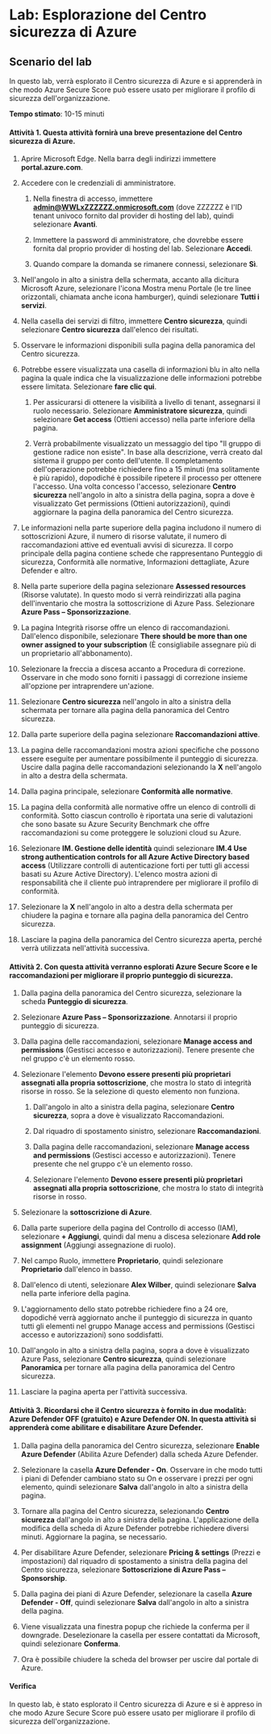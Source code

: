 ﻿---
lab:
    title: 'Esplorazione del Centro sicurezza di Azure'
    module: 'Modulo 3. Lezione 2. Descrizione delle funzionalità delle soluzioni di sicurezza Microsoft: descrizione delle funzionalità di gestione della sicurezza di Azure'
---


# Lab: Esplorazione del Centro sicurezza di Azure 

## Scenario del lab
In questo lab, verrà esplorato il Centro sicurezza di Azure e si apprenderà in che modo Azure Secure Score può essere usato per migliorare il profilo di sicurezza dell'organizzazione.

  

**Tempo stimato**: 10-15 minuti

#### Attività 1. Questa attività fornirà una breve presentazione del Centro sicurezza di Azure.
1.	Aprire Microsoft Edge. Nella barra degli indirizzi immettere **portal.azure.com**.

1. Accedere con le credenziali di amministratore.
    1. Nella finestra di accesso, immettere **admin@WWLxZZZZZZ.onmicrosoft.com** (dove ZZZZZZ è l'ID tenant univoco fornito dal provider di hosting del lab), quindi selezionare **Avanti**.
    
    1. Immettere la password di amministratore, che dovrebbe essere fornita dal proprio provider di hosting del lab. Selezionare **Accedi**.
    1. Quando compare la domanda se rimanere connessi, selezionare **Sì**.

1. Nell'angolo in alto a sinistra della schermata, accanto alla dicitura Microsoft Azure, selezionare l'icona Mostra menu Portale (le tre linee orizzontali, chiamata anche icona hamburger), quindi selezionare **Tutti i servizi**.  
1. Nella casella dei servizi di filtro, immettere **Centro sicurezza**, quindi selezionare **Centro sicurezza** dall'elenco dei risultati.
1. Osservare le informazioni disponibili sulla pagina della panoramica del Centro sicurezza.  
1. Potrebbe essere visualizzata una casella di informazioni blu in alto nella pagina la quale indica che la visualizzazione delle informazioni potrebbe essere limitata.  Selezionare **fare clic qui**.
    1. Per assicurarsi di ottenere la visibilità a livello di tenant, assegnarsi il ruolo necessario.  Selezionare **Amministratore sicurezza**, quindi selezionare **Get access** (Ottieni accesso) nella parte inferiore della pagina.
   
     1. Verrà probabilmente visualizzato un messaggio del tipo "Il gruppo di gestione radice non esiste".  In base alla descrizione, verrà creato dal sistema il gruppo per conto dell'utente.  Il completamento dell'operazione potrebbe richiedere fino a 15 minuti (ma solitamente è più rapido), dopodiché è possibile ripetere il processo per ottenere l'accesso.  Una volta concesso l'accesso, selezionare **Centro sicurezza** nell'angolo in alto a sinistra della pagina, sopra a dove è visualizzato Get permissions (Ottieni autorizzazioni), quindi aggiornare la pagina della panoramica del Centro sicurezza.
1. Le informazioni nella parte superiore della pagina includono il numero di sottoscrizioni Azure, il numero di risorse valutate, il numero di raccomandazioni attive ed eventuali avvisi di sicurezza.  Il corpo principale della pagina contiene schede che rappresentano Punteggio di sicurezza, Conformità alle normative, Informazioni dettagliate, Azure Defender e altro.  
1. Nella parte superiore della pagina selezionare **Assessed resources** (Risorse valutate).  In questo modo si verrà reindirizzati alla pagina dell'inventario che mostra la sottoscrizione di Azure Pass.  Selezionare **Azure Pass – Sponsorizzazione**.
1. La pagina Integrità risorse offre un elenco di raccomandazioni.  Dall'elenco disponibile, selezionare **There should be more than one owner assigned to your subscription** (È consigliabile assegnare più di un proprietario all'abbonamento). 
1. Selezionare la freccia a discesa accanto a Procedura di correzione. Osservare in che modo sono forniti i passaggi di correzione insieme all'opzione per intraprendere un'azione.  
1. Selezionare **Centro sicurezza** nell'angolo in alto a sinistra della schermata per tornare alla pagina della panoramica del Centro sicurezza.
1. Dalla parte superiore della pagina selezionare **Raccomandazioni attive**.  
1. La pagina delle raccomandazioni mostra azioni specifiche che possono essere eseguite per aumentare possibilmente il punteggio di sicurezza.  Uscire dalla pagina delle raccomandazioni selezionando la **X** nell'angolo in alto a destra della schermata.
1. Dalla pagina principale, selezionare **Conformità alle normative**.
1. La pagina della conformità alle normative offre un elenco di controlli di conformità.  Sotto ciascun controllo è riportata una serie di valutazioni che sono basate su Azure Security Benchmark che offre raccomandazioni su come proteggere le soluzioni cloud su Azure.
1. Selezionare **IM. Gestione delle identità** quindi selezionare **IM.4 Use strong authentication controls for all Azure Active Directory based access** (Utilizzare controlli di autenticazione forti per tutti gli accessi basati su Azure Active Directory).  L'elenco mostra azioni di responsabilità che il cliente può intraprendere per migliorare il profilo di conformità.
1. Selezionare la **X** nell'angolo in alto a destra della schermata per chiudere la pagina e tornare alla pagina della panoramica del Centro sicurezza. 
1. Lasciare la pagina della panoramica del Centro sicurezza aperta, perché verrà utilizzata nell'attività successiva.


#### Attività 2. Con questa attività verranno esplorati Azure Secure Score e le raccomandazioni per migliorare il proprio punteggio di sicurezza. 

1. Dalla pagina della panoramica del Centro sicurezza, selezionare la scheda **Punteggio di sicurezza**.

2. Selezionare **Azure Pass – Sponsorizzazione**.  Annotarsi il proprio punteggio di sicurezza.
3. Dalla pagina delle raccomandazioni, selezionare **Manage access and permissions** (Gestisci accesso e autorizzazioni). Tenere presente che nel gruppo c'è un elemento rosso.
4. Selezionare l'elemento **Devono essere presenti più proprietari assegnati alla propria sottoscrizione**, che mostra lo stato di integrità risorse in rosso. Se la selezione di questo elemento non funziona.
    1. Dall'angolo in alto a sinistra della pagina, selezionare **Centro sicurezza**, sopra a dove è visualizzato Raccomandazioni.
    
    1. Dal riquadro di spostamento sinistro, selezionare **Raccomandazioni**.
    1. Dalla pagina delle raccomandazioni, selezionare **Manage access and permissions** (Gestisci accesso e autorizzazioni). Tenere presente che nel gruppo c'è un elemento rosso.
    1. Selezionare l'elemento **Devono essere presenti più proprietari assegnati alla propria sottoscrizione**, che mostra lo stato di integrità risorse in rosso. 
5. Selezionare la **sottoscrizione di Azure**.
6. Dalla parte superiore della pagina del Controllo di accesso (IAM), selezionare **+ Aggiungi**, quindi dal menu a discesa selezionare **Add role assignment** (Aggiungi assegnazione di ruolo).
7. Nel campo Ruolo, immettere **Proprietario**, quindi selezionare **Proprietario** dall'elenco in basso.
8. Dall'elenco di utenti, selezionare **Alex Wilber**, quindi selezionare **Salva** nella parte inferiore della pagina.
9. L'aggiornamento dello stato potrebbe richiedere fino a 24 ore, dopodiché verrà aggiornato anche il punteggio di sicurezza in quanto tutti gli elementi nel gruppo Manage access and permissions (Gestisci accesso e autorizzazioni) sono soddisfatti.
10. Dall'angolo in alto a sinistra della pagina, sopra a dove è visualizzato Azure Pass, selezionare **Centro sicurezza**, quindi selezionare **Panoramica** per tornare alla pagina della panoramica del Centro sicurezza.
11. Lasciare la pagina aperta per l'attività successiva.


#### Attività 3.  Ricordarsi che il Centro sicurezza è fornito in due modalità: Azure Defender OFF (gratuito) e Azure Defender ON. In questa attività si apprenderà come abilitare e disabilitare Azure Defender.

1.	Dalla pagina della panoramica del Centro sicurezza, selezionare **Enable Azure Defender** (Abilita Azure Defender) dalla scheda Azure Defender.

2.	Selezionare la casella **Azure Defender - On**.  Osservare in che modo tutti i piani di Defender cambiano stato su On e osservare i prezzi per ogni elemento, quindi selezionare **Salva** dall'angolo in alto a sinistra della pagina.
3.	Tornare alla pagina del Centro sicurezza, selezionando **Centro sicurezza** dall'angolo in alto a sinistra della pagina.   L'applicazione della modifica della scheda di Azure Defender potrebbe richiedere diversi minuti.  Aggiornare la pagina, se necessario.
4.	Per disabilitare Azure Defender, selezionare **Pricing & settings** (Prezzi e impostazioni) dal riquadro di spostamento a sinistra della pagina del Centro sicurezza, selezionare **Sottoscrizione di Azure Pass – Sponsorship**.
5.	Dalla pagina dei piani di Azure Defender, selezionare la casella **Azure Defender - Off**, quindi selezionare **Salva** dall'angolo in alto a sinistra della pagina.
6.	Viene visualizzata una finestra popup che richiede la conferma per il downgrade.  Deselezionare la casella per essere contattati da Microsoft, quindi selezionare **Conferma**.
7.	Ora è possibile chiudere la scheda del browser per uscire dal portale di Azure.


#### Verifica
In questo lab, è stato esplorato il Centro sicurezza di Azure e si è appreso in che modo Azure Secure Score può essere usato per migliorare il profilo di sicurezza dell'organizzazione.
